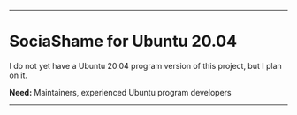 
***

# SociaShame for Ubuntu 20.04

I do not yet have a Ubuntu 20.04 program version of this project, but I plan on it.

**Need:** Maintainers, experienced Ubuntu program developers

***
